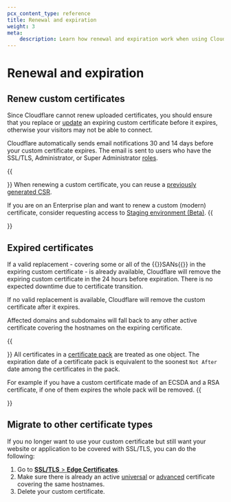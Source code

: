 ```yaml
---
pcx_content_type: reference
title: Renewal and expiration
weight: 3
meta:
    description: Learn how renewal and expiration work when using Cloudflare Custom SSL certificates.
---
```


# Renewal and expiration

## Renew custom certificates

Since Cloudflare cannot renew uploaded certificates, you should ensure that you replace or [update](/ssl/edge-certificates/custom-certificates/uploading/#update-an-existing-custom-certificate) an expiring custom certificate before it expires, otherwise your visitors may not be able to connect.

Cloudflare automatically sends email notifications 30 and 14 days before your custom certificate expires. The email is sent to users who have the SSL/TLS, Administrator, or Super Administrator [roles](/fundamentals/setup/manage-members/roles/).

{{<Aside type="note">}}
When renewing a custom certificate, you can reuse a [previously generated CSR](/ssl/edge-certificates/additional-options/certificate-signing-requests/).

If you are on an Enterprise plan and want to renew a custom (modern) certificate, consider requesting access to [Staging environment (Beta)](/ssl/edge-certificates/staging-environment/).
{{</Aside>}}

## Expired certificates

If a valid replacement - covering some or all of the {{<glossary-tooltip term_id="Subject Alternative Names (SANs)">}}SANs{{</glossary-tooltip>}} in the expiring custom certificate - is already available, Cloudflare will remove the expiring custom certificate in the 24 hours before expiration. There is no expected downtime due to certificate transition.

If no valid replacement is available, Cloudflare will remove the custom certificate after it expires.

Affected domains and subdomains will fall back to any other active certificate covering the hostnames on the expiring certificate.

{{<Aside type="warning">}}
All certificates in a [certificate pack](/ssl/edge-certificates/custom-certificates/#certificate-packs) are treated as one object.
The expiration date of a certificate pack is equivalent to the soonest `Not After` date among the certificates in the pack.

For example if you have a custom certificate made of an ECSDA and a RSA certificate, if one of them expires the whole pack will be removed.
{{</Aside>}}

## Migrate to other certificate types

If you no longer want to use your custom certificate but still want your website or application to be covered with SSL/TLS, you can do the following:

1. Go to [**SSL/TLS** > **Edge Certificates**](https://dash.cloudflare.com/?to=/:account/:zone/ssl-tls/edge-certificates).
2. Make sure there is already an active [universal](/ssl/edge-certificates/universal-ssl/) or [advanced](/ssl/edge-certificates/advanced-certificate-manager/) certificate covering the same hostnames.
3. Delete your custom certificate.
